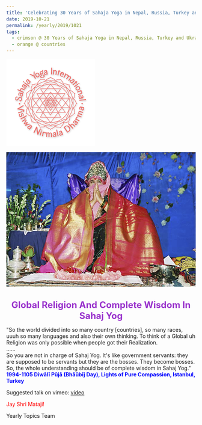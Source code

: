 ```yaml
---
title: 'Celebrating 30 Years of Sahaja Yoga in Nepal, Russia, Turkey and Ukraine, Post 20'
date: 2019-10-21
permalink: /yearly/2019/1021
tags:
  - crimson @ 30 Years of Sahaja Yoga in Nepal, Russia, Turkey and Ukraine
  - orange @ countries
---
```


![PICTURE 9](/images/image9.png)

<div style="text-align: center"><img src="/images/image212.jpg" /></div>

<!-- ![PICTURE 44](/images/image.png),width="500" -->

<br>
<p style="color:DarkOrchid; text-align:center">
<font size="+2"><b>Global Religion And Complete Wisdom In Sahaj Yog</b><br></font>
</p>

<p>
"So the world divided into so many country [countries], so many races, uuuh so many languages and also their own thinking. To think of a Global uh Religion was only possible when people got their Realization.<br>
......<br>
So you are not in charge of Sahaj Yog. It's like government servants: they are supposed to be servants but they are the bosses. They become bosses.<br>
So, the whole understanding should be of complete wisdom in Sahaj Yog."<br>
<font color="blue"><b>1994-1105 Diwālī Pūjā (Bhāūbīj Day), Lights of Pure Compassion, Istanbul, Turkey</b></font><br>
</p>

Suggested talk on vimeo: <a href="https://vimeo.com/25924131"> video</a><br>

<p style="color:red;">Jay Shri Mataji!<br></p>

Yearly Topics Team